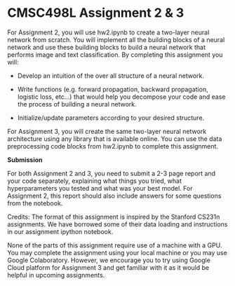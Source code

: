 # CMSC498L Assignment 2 & 3

For Assignment 2, you will use hw2.ipynb to create a two-layer neural network from scratch. You will implement all the building blocks of a neural network and use these building blocks to build a neural network that performs image and text classification.  By completing this assignment you will:

- Develop an intuition of the over all structure of a neural network.

- Write functions (e.g. forward propagation, backward propagation, logistic loss, etc...) that would help you decompose your code and ease the process of building a neural network.

- Initialize/update parameters according to your desired structure.


For Assignment 3, you will create the same two-layer neural network architecture using any library that is available online. You can use the data preprocessing code blocks from hw2.ipynb to complete this assignment.

**Submission**

For both Assignment 2 and 3, you need to submit a 2-3 page report and your code separately, explaining what things you tried, what hyperparameters you tested and what was your best model. For Assignment 2, this report should also include answers for some questions from the notebook. 

Credits: The format of this assignment is inspired by the Stanford CS231n assignments. We have borrowed some of their data loading and instructions in our assignment ipython notebook.

None of the parts of this assignment require use of a machine with a GPU. You may complete the assignment using your local machine or you may use Google Colaboratory. However, we encourage you to try using Google Cloud platform for Assignment 3 and get familiar with it as it would be helpful in upcoming assignments.
